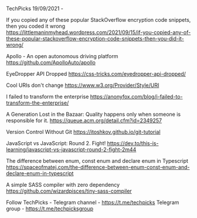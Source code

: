TechPicks 19/09/2021 -

If you copied any of these popular StackOverflow encryption code snippets, then you coded it wrong
https://littlemaninmyhead.wordpress.com/2021/09/15/if-you-copied-any-of-these-popular-stackoverflow-encryption-code-snippets-then-you-did-it-wrong/

Apollo - An open autonomous driving platform
https://github.com/ApolloAuto/apollo

EyeDropper API Dropped
https://css-tricks.com/eyedropper-api-dropped/

Cool URIs don't change
https://www.w3.org/Provider/Style/URI

I failed to transform the enterprise
https://anonyfox.com/blog/i-failed-to-transform-the-enterprise/

A Generation Lost in the Bazaar: Quality happens only when someone is responsible for it.
https://queue.acm.org/detail.cfm?id=2349257

Version Control Without Git
https://itoshkov.github.io/git-tutorial

JavaScript vs JavaScript: Round 2. Fight!
https://dev.to/this-is-learning/javascript-vs-javascript-round-2-fight-2m44

The difference between enum, const enum and declare enum in Typescript
https://spaceofmatej.com/the-difference-between-enum-const-enum-and-declare-enum-in-typescript

A simple SASS compiler with zero dependency
https://github.com/wizardpisces/tiny-sass-compiler

Follow TechPicks -
Telegram channel - https://t.me/techpicks
Telegram group - https://t.me/techpicksgroup